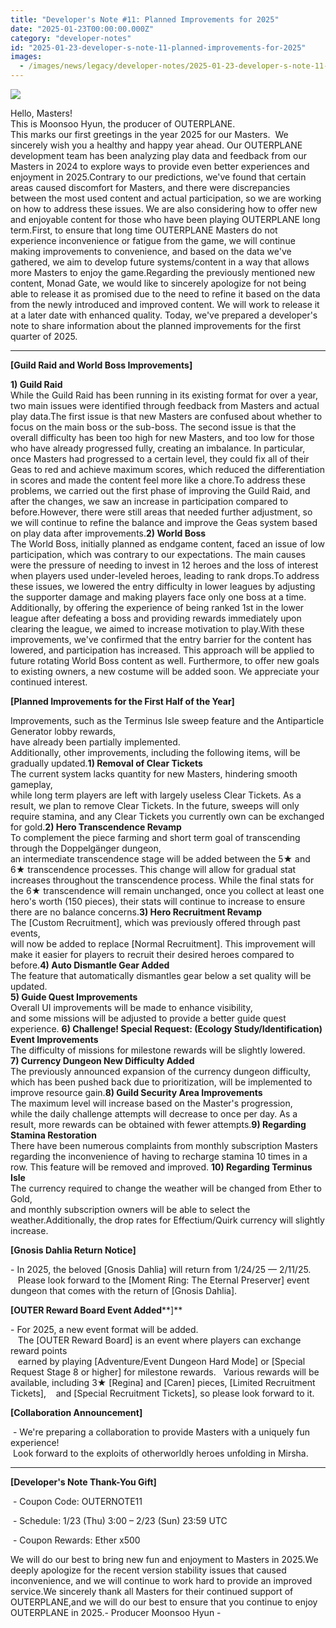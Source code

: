```yaml
---
title: "Developer's Note #11: Planned Improvements for 2025"
date: "2025-01-23T00:00:00.000Z"
category: "developer-notes"
id: "2025-01-23-developer-s-note-11-planned-improvements-for-2025"
images:
  - /images/news/legacy/developer-notes/2025-01-23-developer-s-note-11-planned-improvements-for-2025/b0e0a5a2c84d4ca3a0d81c1f385e6e88.webp
---
```


![](/images/news/legacy/developer-notes/2025-01-23-developer-s-note-11-planned-improvements-for-2025/b0e0a5a2c84d4ca3a0d81c1f385e6e88.webp)  
  

Hello, Masters!  
This is Moonsoo Hyun, the producer of OUTERPLANE.  
This marks our first greetings in the year 2025 for our Masters.  We sincerely wish you a healthy and happy year ahead. Our OUTERPLANE development team has been analyzing play data and feedback from our Masters in 2024 to explore ways to provide even better experiences and enjoyment in 2025.Contrary to our predictions, we've found that certain areas caused discomfort for Masters, and there were discrepancies between the most used content and actual participation, so we are working on how to address these issues. We are also considering how to offer new and enjoyable content for those who have been playing OUTERPLANE long term.First, to ensure that long time OUTERPLANE Masters do not experience inconvenience or fatigue from the game, we will continue making improvements to convenience, and based on the data we've gathered, we aim to develop future systems/content in a way that allows more Masters to enjoy the game.Regarding the previously mentioned new content, Monad Gate, we would like to sincerely apologize for not being able to release it as promised due to the need to refine it based on the data from the newly introduced and improved content. We will work to release it at a later date with enhanced quality. Today, we've prepared a developer's note to share information about the planned improvements for the first quarter of 2025.

* * *

**\[Guild Raid and World Boss Improvements\]**

**1) Guild Raid**  
While the Guild Raid has been running in its existing format for over a year,  
two main issues were identified through feedback from Masters and actual play data.The first issue is that new Masters are confused about whether to focus on the main boss or the sub-boss. The second issue is that the overall difficulty has been too high for new Masters, and too low for those who have already progressed fully, creating an imbalance. In particular, once Masters had progressed to a certain level, they could fix all of their Geas to red and achieve maximum scores, which reduced the differentiation in scores and made the content feel more like a chore.To address these problems, we carried out the first phase of improving the Guild Raid, and after the changes, we saw an increase in participation compared to before.However, there were still areas that needed further adjustment, so we will continue to refine the balance and improve the Geas system based on play data after improvements.**2) World Boss**  
The World Boss, initially planned as endgame content, faced an issue of low participation, which was contrary to our expectations. The main causes were the pressure of needing to invest in 12 heroes and the loss of interest  
when players used under-leveled heroes, leading to rank drops.To address these issues, we lowered the entry difficulty in lower leagues by adjusting the supporter damage and making players face only one boss at a time. Additionally, by offering the experience of being ranked 1st in the lower league after defeating a boss and providing rewards immediately upon clearing the league, we aimed to increase motivation to play.With these improvements, we've confirmed that the entry barrier for the content has lowered, and participation has increased. This approach will be applied to future rotating World Boss content as well. Furthermore, to offer new goals to existing owners, a new costume will be added soon. We appreciate your continued interest.

  
**\[Planned Improvements for the First Half of the Year\]**

Improvements, such as the Terminus Isle sweep feature and the Antiparticle Generator lobby rewards,  
have already been partially implemented.  
Additionally, other improvements, including the following items, will be gradually updated.**1) Removal of Clear Tickets**   
The current system lacks quantity for new Masters, hindering smooth gameplay,  
while long term players are left with largely useless Clear Tickets. As a result, we plan to remove Clear Tickets. In the future, sweeps will only require stamina, and any Clear Tickets you currently own can be exchanged for gold.**2) Hero Transcendence Revamp**  
To complement the piece farming and short term goal of transcending through the Doppelgänger dungeon,  
an intermediate transcendence stage will be added between the 5★ and 6★ transcendence processes. This change will allow for gradual stat increases throughout the transcendence process. While the final stats for the 6★ transcendence will remain unchanged, once you collect at least one hero's worth (150 pieces), their stats will continue to increase to ensure there are no balance concerns.**3) Hero Recruitment Revamp**  
The \[Custom Recruitment\], which was previously offered through past events,  
will now be added to replace \[Normal Recruitment\]. This improvement will make it easier for players to recruit their desired heroes compared to before.**4) Auto Dismantle Gear Added**  
The feature that automatically dismantles gear below a set quality will be updated.  
**5) Guide Quest Improvements**  
Overall UI improvements will be made to enhance visibility,  
and some missions will be adjusted to provide a better guide quest experience. **6) Challenge! Special Request: (Ecology Study/Identification) Event Improvements**  
The difficulty of missions for milestone rewards will be slightly lowered.  
**7) Currency Dungeon New Difficulty Added**  
The previously announced expansion of the currency dungeon difficulty,  
which has been pushed back due to prioritization, will be implemented to improve resource gain.**8) Guild Security Area Improvements**  
The maximum level will increase based on the Master's progression,  
while the daily challenge attempts will decrease to once per day. As a result, more rewards can be obtained with fewer attempts.**9) Regarding Stamina Restoration**  
There have been numerous complaints from monthly subscription Masters  
regarding the inconvenience of having to recharge stamina 10 times in a row. This feature will be removed and improved. **10) Regarding Terminus Isle**  
The currency required to change the weather will be changed from Ether to Gold,  
and monthly subscription owners will be able to select the weather.Additionally, the drop rates for Effectium/Quirk currency will slightly increase.

  
**\[Gnosis Dahlia Return Notice\]**

\- In 2025, the beloved \[Gnosis Dahlia\] will return from 1/24/25 — 2/11/25.   
   Please look forward to the \[Moment Ring: The Eternal Preserver\] event dungeon that comes with the return of \[Gnosis Dahlia\].  

  
**\[OUTER Reward Board Event Added****\]**

\- For 2025, a new event format will be added.  
   The \[OUTER Reward Board\] is an event where players can exchange reward points  
   earned by playing \[Adventure/Event Dungeon Hard Mode\] or \[Special Request Stage 8 or higher\] for milestone rewards.   Various rewards will be available, including 3★ \[Regina\] and \[Caren\] pieces, \[Limited Recruitment Tickets\],    and \[Special Recruitment Tickets\], so please look forward to it. 

  
**\[Collaboration Announcement\]**

 - We're preparing a collaboration to provide Masters with a uniquely fun experience!  
 Look forward to the exploits of otherworldly heroes unfolding in Mirsha.

* * *

**\[Developer's Note Thank-You Gift\]**

 - Coupon Code: OUTERNOTE11

 - Schedule: 1/23 (Thu) 3:00 – 2/23 (Sun) 23:59 UTC

 - Coupon Rewards: Ether x500  
  
We will do our best to bring new fun and enjoyment to Masters in 2025.We deeply apologize for the recent version stability issues that caused inconvenience, and we will continue to work hard to provide an improved service.We sincerely thank all Masters for their continued support of OUTERPLANE,and we will do our best to ensure that you continue to enjoy OUTERPLANE in 2025.- Producer Moonsoo Hyun -
